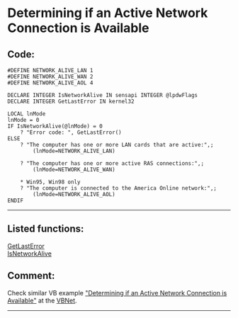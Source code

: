 
# Determining if an Active Network Connection is Available

## Code:
```foxpro  
#DEFINE NETWORK_ALIVE_LAN 1
#DEFINE NETWORK_ALIVE_WAN 2
#DEFINE NETWORK_ALIVE_AOL 4

DECLARE INTEGER IsNetworkAlive IN sensapi INTEGER @lpdwFlags
DECLARE INTEGER GetLastError IN kernel32

LOCAL lnMode
lnMode = 0
IF IsNetworkAlive(@lnMode) = 0
	? "Error code: ", GetLastError()
ELSE
	? "The computer has one or more LAN cards that are active:",;
		(lnMode=NETWORK_ALIVE_LAN)

	? "The computer has one or more active RAS connections:",;
		(lnMode=NETWORK_ALIVE_WAN)

	* Win95, Win98 only
	? "The computer is connected to the America Online network:",;
		(lnMode=NETWORK_ALIVE_AOL)
ENDIF  
```  
***  


## Listed functions:
[GetLastError](../libraries/kernel32/GetLastError.md)  
[IsNetworkAlive](../libraries/sensapi/IsNetworkAlive.md)  

## Comment:
Check similar VB example <a href="http://www.mvps.org/vbnet/index.html?code/network/isnetworkalive.htm">"Determining if an Active Network Connection is Available"</a> at  the <a href="http://www.mvps.org/vbnet/">VBNet</a>.  
  
***  

